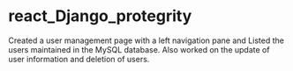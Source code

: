 # react_Django_protegrity
 
Created a user management page with a left navigation pane and Listed the users maintained in the MySQL database. Also worked on the update of user information and deletion of users. 
